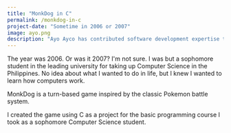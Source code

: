 ```yaml
---
title: "MonkDog in C"
permalink: /monkdog-in-c
project-date: "Sometime in 2006 or 2007"
image: ayo.png
description: "Ayo Ayco has contributed software development expertise to UPLB, DOST, Infor, and various government-funded projects such as University of the Philippines’ National Operational Assessment of Hazards and Ateneo’s Cloud-Based Intelligent Total Analysis System."
---
```


The year was 2006. Or was it 2007? I'm not sure. I was but a sophomore student in the leading university for taking up Computer Science in the Philippines. No idea about what I wanted to do in life, but I knew I wanted to learn how computers work.

MonkDog is a turn-based game inspired by the classic Pokemon battle system. <!--more-->

I created the game using C as a project for the basic programming course I took as a sophomore Computer Science student.

